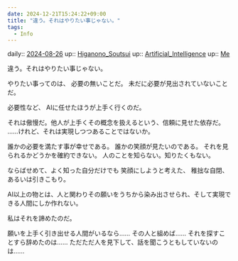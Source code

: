 ```yaml
---
date: 2024-12-21T15:24:22+09:00
title: "違う。それはやりたい事じゃない。"
tags:
  - Info
---
```


daily:: [2024-08-26](/Daily_Note/2024-08-26.md)
up:: [Higanono_Soutsui](../Bar/Novel/Nacaria/Higanono_Soutsui.md)
up:: [Artificial_Intelligence](../Bar/Novel/Topics/Artificial_Intelligence.md)
up:: [Me](../Bar/Novel/Chaos/Me.md)

違う。それはやりたい事じゃない。

やりたい事ってのは、
必要の無いことだ。
未だに必要が見出されていないことだ。

必要性など、
AIに任せたほうが上手く行くのだ。

それは傲慢だ。他人が上手くその概念を扱えるという、信頼に見せた依存だ。
……けれど、それは実現しつつあることではないか。

誰かの必要を満たす事が幸せである。
誰かの笑顔が見たいのである。
それを見られるかどうかを確約できない。
人のことを知らない。知りたくもない。

ならばせめて、よく知った自分だけでも
笑顔にしようと考えた、
稚拙な自閉、あるいは引きこもり。

AI以上の物とは、人と関わりその願いをうちから染み出させられ、そして実現できる人間にしか作れない。

私はそれを諦めたのだ。

願いを上手く引き出せる人間がいるなら……
その人と組めば……
それを探すことすら辞めたのは……
ただただ人を見下して、話を聞こうともしていないのは……
